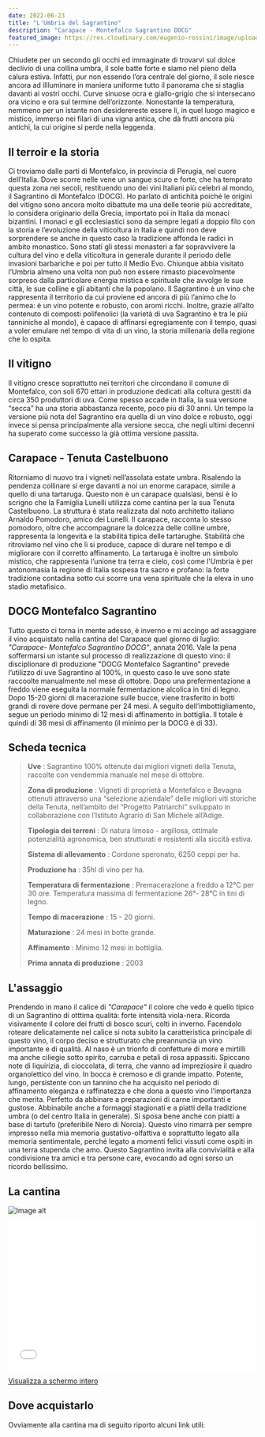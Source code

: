 ```yaml
---
date: 2022-06-23
title: "L'Umbria del Sagrantino"
description: "Carapace - Montefalco Sagrantino DOCG"
featured_image: https://res.cloudinary.com/eugenio-rossini/image/upload/v1657821059/theWineCellarMusic/tenuta_castelbuono.jpg
---
```


Chiudete per un secondo gli occhi ed immaginate di trovarvi sul dolce declivio di una collina umbra, il sole batte forte e siamo nel pieno della calura estiva. Infatti, pur non essendo l’ora centrale del giorno, il sole riesce ancora ad illluminare in maniera uniforme tutto il panorama che si staglia davanti ai vostri occhi. Curve sinuose ocra e giallo-grigio che si intersecano ora vicino e ora sul termine dell’orizzonte. Nonostante la temperatura, nemmeno per un istante non desiderereste essere lì, in quel luogo magico e mistico, immerso nei filari di una vigna antica, che dà frutti ancora più antichi, la cui origine si perde nella leggenda.
## Il terroir e la storia
Ci troviamo dalle parti di Montefalco, in provincia di Perugia, nel cuore dell’Italia. Dove scorre nelle vene un sangue scuro e forte, che ha temprato questa zona nei secoli, restituendo uno dei vini Italiani più celebri al mondo, il Sagrantino di Montefalco (DOCG). Ho parlato di antichità poiché le origini del vitigno sono ancora molto dibattute ma una delle teorie più accreditate, lo considera originario della Grecia, importato poi in Italia da monaci bizantini. I monaci e gli ecclesiastici sono da sempre legati a doppio filo con la storia e l’evoluzione della viticoltura in Italia e quindi non deve sorprendere se anche in questo caso la tradizione affonda le radici in ambito monastico. Sono stati gli stessi monasteri a far sopravvivere la cultura del vino e della viticoltura in generale durante il periodo delle invasioni barbariche e poi per tutto il Medio Evo.
Chiunque abbia visitato l’Umbria almeno una volta non può non essere rimasto piacevolmente sorpreso dalla particolare energia mistica e spirituale che avvolge le sue città, le sue colline e gli abitanti che la popolano. Il Sagrantino è un vino che rappresenta il territorio da cui proviene ed ancora di più l’animo che lo permea: è un vino potente e robusto, con aromi ricchi. Inoltre, grazie all’alto contenuto di composti polifenolici (la varietà di uva Sagrantino è tra le più tanniniche al mondo), è capace di affinarsi egregiamente con il tempo, quasi a voler emulare nel tempo di vita di un vino, la storia millenaria della regione che lo ospita.
## Il vitigno
Il vitigno cresce soprattutto nei territori che circondano il comune di Montefalco, con soli 670 ettari in produzione dedicati alla coltura gestiti da circa 350 produttori di uva. Come spesso accade in Italia, la sua versione “secca” ha una storia abbastanza recente, poco più di 30 anni. Un tempo la versione più nota del Sagrantino era quella di un vino dolce e robusto, oggi invece si pensa principalmente alla versione secca, che negli ultimi decenni ha superato come successo la già ottima versione passita.
## Carapace - Tenuta Castelbuono
Ritorniamo di nuovo tra i vigneti nell’assolata estate umbra. Risalendo la pendenza collinare si erge davanti a noi un enorme carapace, simile a quello di una tartaruga. Questo non è un carapace qualsiasi, bensì è lo scrigno che la Famiglia Lunelli utilizza come cantina per la sua Tenuta Castelbuono. La struttura è stata realizzata dal noto architetto italiano Arnaldo Pomodoro, amico dei Lunelli. Il carapace, racconta lo stesso pomodoro, oltre che accompagnare la dolcezza delle colline umbre, rappresenta la longevità e la stabilità tipica delle tartarughe. Stabilità che ritroviamo nel vino che lì si produce, capace di durare nel tempo e di migliorare con il corretto affinamento. La tartaruga è inoltre un simbolo mistico, che rappresenta l’unione tra terra e cielo, così come l'Umbria è per antonomasia la regione di Italia sospesa tra sacro e profano: la forte tradizione contadina sotto cui scorre una vena spirituale che la eleva in uno stadio metafisico. 
## DOCG Montefalco Sagrantino
Tutto questo ci torna in mente adesso, è inverno e mi accingo ad assaggiare il vino acquistato nella cantina del Carapace quel giorno di luglio: *"Carapace- Montefalco Sagrantino DOCG"*, annata 2016. 
Vale la pena soffermarsi un istante sul processo di realizzazione di questo vino: il disciplionare di produzione "DOCG Montefalco Sagrantino" prevede l’utilizzo di uve Sagrantino al 100%, in questo caso le uve sono state raccoolte manualmente nel mese di ottobre. Dopo una prefermentazione a freddo viene eseguita la normale fermentazione alcolica in tini di legno. Dopo 15-20 giorni di macerazione sulle bucce, viene trasferito in botti grandi di rovere dove permane per 24 mesi. A seguito dell’imbottigliamento, segue un periodo minimo di 12 mesi di affinamento in bottiglia. Il totale è quindi di 36 mesi di affinamento (il minimo per la DOCG è di 33). 
## Scheda tecnica
> **Uve**
> : Sagrantino 100% ottenute dai migliori vigneti della Tenuta, raccolte con vendemmia manuale nel mese di ottobre.
>
> **Zona di produzione**
> : Vigneti di proprietà a Montefalco e Bevagna ottenuti attraverso una “selezione aziendale” delle migliori viti storiche della Tenuta, nell’ambito del “Progetto Patriarchi” sviluppato in collaborazione con l’Istituto Agrario di San Michele all’Adige.
>
> **Tipologia dei terreni**
> : Di natura limoso - argillosa, ottimale potenzialità agronomica, ben strutturati e resistenti alla siccità estiva.
>
> **Sistema di allevamento**
> : Cordone speronato, 6250 ceppi per ha.
>
> **Produzione ha**
> : 35hl di vino per ha.
>
> **Temperatura di fermentazione**
> : Premacerazione a freddo a 12°C per 30 ore. Temperatura massima di fermentazione 26°- 28°C in tini di legno.
>
> **Tempo di macerazione**
> : 15 - 20 giorni.
>
> **Maturazione**
> : 24 mesi in botte grande.
>
> **Affinamento**
> : Minimo 12 mesi in bottiglia.
>
> **Prima annata di produzione**
> : 2003

## L'assaggio
Prendendo in mano il calice di *"Carapace"* il colore che vedo è quello tipico di un Sagrantino di otttima qualità: forte intensità viola-nera. Ricorda visivamente il colore dei frutti di bosco scuri, colti in inverno. Facendolo roteare delicatamente nel calice si nota subito la caratteristica principale di questo vino, il corpo deciso e strutturato che preannuncia un vino importante e di qualità. Al naso è un trionfo di confetture di more e mirtilli ma anche ciliegie sotto spirito, carruba e petali di rosa appassiti. Spiccano note di liquirizia, di cioccolata, di terra, che vanno ad impreziosire il quadro organolettico del vino. In bocca è cremoso e di grande impatto. Potente, lungo, persistente con un tannino che ha acquisito nel periodo di affinamento eleganza e raffinatezza e che dona a questo vino l’importanza che merita. Perfetto da abbinare	a preparazioni di carne importanti e gustose. Abbinabile anche a formaggi stagionati e a piatti della tradizione umbra (o del centro Italia in generale). Si sposa bene anche con piatti a base di tartufo (preferibile Nero di Norcia).
Questo vino rimarrà per sempre impresso nella mia memoria gustativo-olfattiva e soprattutto legato alla memoria sentimentale, perché legato a momenti felici vissuti come ospiti in una terra stupenda che amo. Questo Sagrantino invita alla convivialità e alla condivisione tra amici e tra persone care, evocando ad ogni sorso un ricordo bellissimo.
## La cantina
![Image alt](/images/carapace_vino.png)

<iframe width="100%" height="300px" frameborder="0" allowfullscreen src="//umap.openstreetmap.fr/it/map/tenutacastelbuono_787923?scaleControl=false&miniMap=false&scrollWheelZoom=false&zoomControl=true&allowEdit=false&moreControl=true&searchControl=null&tilelayersControl=null&embedControl=null&datalayersControl=true&onLoadPanel=undefined&captionBar=false"></iframe><p><a href="//umap.openstreetmap.fr/it/map/tenutacastelbuono_787923">Visualizza a schermo intero</a></p>

## Dove acquistarlo
Ovviamente alla cantina ma di seguito riporto alcuni link utili:
		